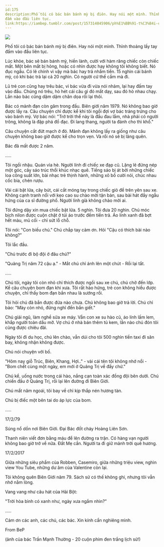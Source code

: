 ```yaml
---
id:175
description:Phố tôi có bác bán bánh mỳ bị điên. Hay nói một mình. Thỉnh thoảng lấy tay
đấm vào đầu liên tục.
link:https://iambep.tumblr.com/post/157314845906/ph%E1%BB%91-t%C3%B4i-c%C3%B3-b%C3%A1c-b%C3%A1n-b%C3%A1nh-m%E1%BB%B3-b%E1%BB%8B-%C4%91i%C3%AAn-hay-n%C3%B3i-m%E1%BB%99t
---
```


![](https://64.media.tumblr.com/c9aa9414b241a22125a77114cd60ba26/tumblr_olh0k7gpWY1u3a9rjo1_1280.jpg)

Phố tôi có bác bán bánh mỳ bị điên. Hay nói một mình. Thỉnh thoảng lấy tay
đấm vào đầu liên tục.

Lúc khỏe, bác sẽ bán bánh mỳ, hiền lành, cười với hàm răng chiếc còn chiếc
mất. Một bên mắt bị hỏng, hoặc có nhìn được hay không tôi không biết. Nó
đục ngầu. Có lẽ chính vì vậy mà bác hay trả nhầm tiền. 15 nghìn cái bánh
mỳ, có khi bác trả lại cả 20 nghìn. Có người cứ thế cầm mà đi.

Lũ trẻ con cũng hay trêu bác, vì bác vừa đi vừa nói nhảm, lại hay đấm tay
vào đầu. Chúng nó trêu, hò hét cái câu gì đó mất dạy, sau đó hò nhau chạy.
Lần nào bác cũng dậm dậm chân dọa rồi lại thôi.

Bác có mảnh đạn còn găm trong đầu. Biên giới năm 1979. Nó không bao giờ
được lấy ra. Câu chuyện chỉ được kể khi tôi ngồi đợi vợ bác tráng trứng
cho vào bánh mỳ. Vợ bác nói: "Trở trời thế này là đầu đau lắm, nhà phải
có người trông, không là đập phá đồ đạc. Đi lang thang, người ta đánh cho
thì khổ."

Câu chuyện cắt đứt mạch ở đó. Mảnh đạn không lấy ra giống như câu chuyện
không bao giờ được kể cho trọn vẹn. Và rồi nó sẽ bị lãng quên.

Bác đã mất được 2 năm.

.....

Tôi ngồi nhậu. Quán vỉa hè. Người lính đi chiếc xe đạp cũ. Lặng lẽ đứng
nép một góc, cây sáo trúc thổi khúc nhạc quê. Tiếng sáo bị át bởi những
chiếc loa công suất lớn, bài nhạc trẻ thịnh hành, những xô bồ cười nói,
chúc nhau cốc bia, chén rượu.

Vài cái bật lửa, cây bút, cái cắt móng tay trong chiếc giỏ để trên yên sau
xe. Không cạnh tranh nổi với kẹo cao su chào mời tận bàn, sau bài hát đầy
ngẫu hứng của ca sĩ đường phố. Người lính già không chào mời ai.

Tôi đứng dậy xin mua chiếc bật lửa. 5 nghìn. Tôi đưa 20 nghìn. Chú móc bịch
nilon được cuộn chặt ở túi áo trước đếm tiền trả. Áo lính xanh đã bợt hết
màu, mũ cối - chỉ sứt lỗ chỗ.

Tôi nói: "Con biếu chú." Chú chắp tay cảm ơn. Hỏi "Cậu có thích bài nào
không?"

Tôi lắc đầu.

"Chú trước đi bộ đội ở đâu chú?"

"Quảng Trị năm 72 cậu ạ." - Mắt chú chỉ ánh lên một chút - Rồi lại tắt.

.....

Chú tôi, ngày tôi còn nhỏ chỉ thích được ngồi sau xe chú, chú chở đến lớp.
Kể câu chuyện bom đạn khi xưa. Tôi rất hào hứng, trẻ con không hiểu được
chuyện, chỉ thấy bom đạn bắn nhau là sướng rồi.

Tôi hỏi chú đã bắn được đứa nào chưa. Chú không bao giờ trả lời. Chú chỉ
bảo: "Mày còn nhỏ, đừng nghĩ đến bắn giết."

Chú giải ngũ, làm nghề sửa xe máy. Vẫn con xe su hào cũ, áo lính lấm lem,
khắp người toàn dầu mỡ. Vợ chú ở nhà bán thêm tủ kem, lần nào chú đón tôi
cũng được chiêu đãi.

Ngày tôi đi du học, chú lên chào, vẫn dúi cho tôi 500 nghìn tiền taxi đi
sân bay, không nhận không được.

Chú nói chuyện với bố.

"Hôm nay giỗ Trúc, Biên, Khang, Hợi.." - vài cái tên tôi không nhớ nổi -
"Bom chết cùng một ngày, em mới ở Quảng Trị về đấy chứ."

Chú kể, uống nước trong cái hào, nắng cạn toàn xác đồng đội bên dưới. Chú
chiến đấu ở Quảng Trị, rồi lại lên đường đi Biên Giới.

Chú mất năm ngoái, tôi bay về chỉ kịp thắp nén hương tàn.

Chú bị điếc một bên tai do áp lực của bom.

.....

17/2/79

Súng nổ dồn nơi Biên Giới. Đại Bác đốt cháy Hoàng Liên Sơn.

Thanh niên viết đơn bằng máu để lên đường ra trận. Có hàng vạn người không
bao giờ trở về nữa. Đất Mẹ cần. Người ta đi giữ mảnh trời quê hương.

17/2/2017

Giữa những siêu phẩm của Robben, Casemiro, giữa những triệu view, nghìn
view You Tube, những dư âm của Valentine còn lại.

Tôi không quên Biên Giới năm 79. Sách sử có thế không ghi, nhưng tôi vẫn
nhớ nằm lòng.

Vang vang như câu hát của Hải Bột:

"Trời hòa bình có xanh như, ngày xưa ngắm nhìn?"

.....

Cảm ơn các anh, các chú, các bác. Xin kính cẩn nghiêng mình.

From BeP

(ảnh của bác Trần Mạnh Thường - 20 cuộn phim đen trắng lịch sử!)